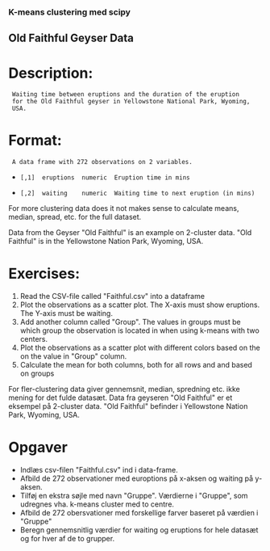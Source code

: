 ### K-means clustering med scipy

## Old Faithful Geyser Data

# Description:

     Waiting time between eruptions and the duration of the eruption
     for the Old Faithful geyser in Yellowstone National Park, Wyoming,
     USA.

# Format:

     A data frame with 272 observations on 2 variables.

  *     [,1]  eruptions  numeric  Eruption time in mins 
  *     [,2]  waiting    numeric  Waiting time to next eruption (in mins) 

For more clustering data does it not makes sense to calculate means, median, spread, etc. for the full dataset.

Data from the Geyser "Old Faithful" is an example on 2-cluster data. "Old Faithful" is in the Yellowstone Nation Park, Wyoming, USA.

# Exercises:
1. Read the CSV-file called "Faithful.csv" into a dataframe
2. Plot the observations as a scatter plot. The X-axis must show eruptions. The Y-axis must be waiting.
3. Add another column called "Group". The values in groups must be which group the observation is located in when using k-means with two centers.
4. Plot the observations as a scatter plot with different colors based on the on the value in "Group" column.
5. Calculate the mean for both columns, both for all rows and and based on groups

For fler-clustering data giver gennemsnit, median, spredning etc. ikke mening for det fulde datasæt.
Data fra geyseren "Old Faithful" er et eksempel på 2-cluster data.
"Old Faithful" befinder i Yellowstone Nation Park, Wyoming, USA.

# Opgaver
  * Indlæs csv-filen "Faithful.csv" ind i data-frame.
  * Afbild de 272 observationer med europtions på x-aksen og waiting på y-aksen.
  * Tilføj en ekstra søjle med navn "Gruppe". Værdierne i "Gruppe", som udregnes vha.
    k-means cluster med to centre.
  * Afbild de 272 obersvationer med forskellige farver baseret på værdien i "Gruppe"
  * Beregn gennemsnitlig værdier for waiting og eruptions for hele datasæt og for 
    hver af de to grupper.



